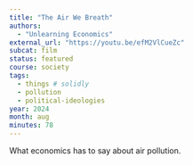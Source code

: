 ```yaml
---
title: "The Air We Breath"
authors:
  - "Unlearning Economics"
external_url: "https://youtu.be/efM2VlCueZc"
subcat: film
status: featured
course: society
tags:
  - things # solidly
  - pollution
  - political-ideologies
year: 2024
month: aug
minutes: 78
---
```


What economics has to say about air pollution.
